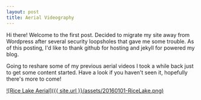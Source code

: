 ```yaml
---
layout: post
title: Aerial Videography
---
```


Hi there! Welcome to the first post. Decided to migrate my site away from Wordpress after several security loopsholes that gave me some trouble. As of this posting, I'd like to thank github for hosting and jekyll for powered my blog.

Going to reshare some of my previous aerial videos I took a while back just to get some content started. Have a look if you haven't seen it, hopefully there's more to come!

[![Rice Lake Aerial]({{ site.url }}/assets/20160101-RiceLake.png)](https://www.youtube.com/watch?v=2UC5yXqx64s "Aerial Drone Video at Rice Lake, Ontario - Click to Watch!")

